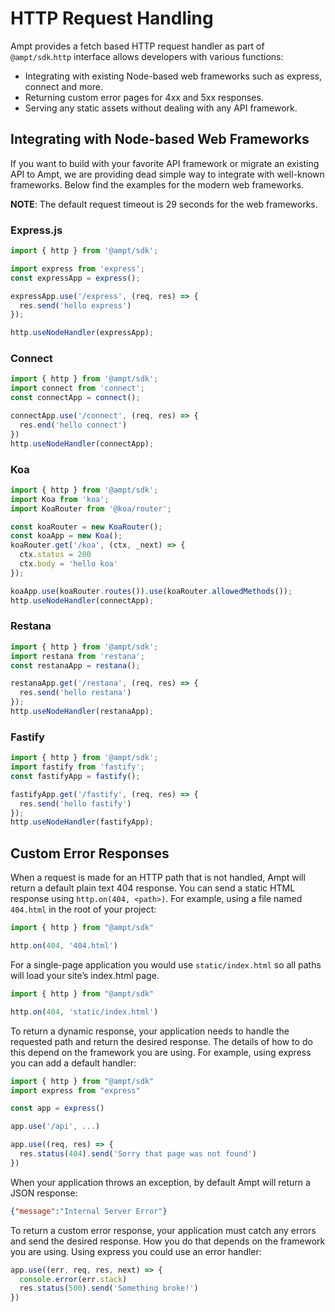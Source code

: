 <!--
title: HTTP Request Handling
menuText: HTTP Request Handling
description: Ampt provides an easy-to-use http interface to handle the requests coming without needing a web framework.
menuOrder: 1
parent: Building Blocks
-->

# HTTP Request Handling

Ampt provides a fetch based HTTP request handler as part of `@ampt/sdk`.`http`  interface allows developers with various functions: 

- Integrating with existing Node-based web frameworks such as express, connect and more.
- Returning custom error pages for 4xx and 5xx responses.
- Serving any static assets without dealing with any API framework.

## Integrating with Node-based Web Frameworks

If you want to build with your favorite API framework or migrate an existing API to Ampt, we are providing dead simple way to integrate with well-known frameworks. Below find the examples for the modern web frameworks. 

**NOTE**: The default request timeout is 29 seconds for the web frameworks. 

### Express.js

```jsx
import { http } from '@ampt/sdk';

import express from 'express';
const expressApp = express();

expressApp.use('/express', (req, res) => {
  res.send('hello express')
});

http.useNodeHandler(expressApp);
```

### Connect

```jsx
import { http } from '@ampt/sdk';
import connect from 'connect';
const connectApp = connect();

connectApp.use('/connect', (req, res) => {
  res.end('hello connect')
})
http.useNodeHandler(connectApp);
```

### Koa

```jsx
import { http } from '@ampt/sdk';
import Koa from 'koa';
import KoaRouter from '@koa/router';

const koaRouter = new KoaRouter();
const koaApp = new Koa();
koaRouter.get('/koa', (ctx, _next) => {
  ctx.status = 200
  ctx.body = 'hello koa'
});

koaApp.use(koaRouter.routes()).use(koaRouter.allowedMethods());
http.useNodeHandler(connectApp);
```

### Restana

```jsx
import { http } from '@ampt/sdk';
import restana from 'restana';
const restanaApp = restana();

restanaApp.get('/restana', (req, res) => {
  res.send('hello restana')
});
http.useNodeHandler(restanaApp);
```

### Fastify

```jsx
import { http } from '@ampt/sdk';
import fastify from 'fastify';
const fastifyApp = fastify();

fastifyApp.get('/fastify', (req, res) => {
  res.send('hello fastify')
});
http.useNodeHandler(fastifyApp);
```

## Custom Error Responses

When a request is made for an HTTP path that is not handled, Ampt will return a default plain text 404 response. You can send a static HTML response using `http.on(404, <path>)`. For example, using a file named `404.html` in the root of your project:

```jsx
import { http } from "@ampt/sdk"

http.on(404, '404.html')
```

For a single-page application you would use  `static/index.html` so all paths will load your site’s index.html page.

```jsx
import { http } from "@ampt/sdk"

http.on(404, 'static/index.html')
```

To return a dynamic response, your application needs to handle the requested path and return the desired response. The details of how to do this depend on the framework you are using. For example, using express you can add a default handler:

```jsx
import { http } from "@ampt/sdk"
import express from "express"

const app = express()

app.use('/api', ...)

app.use((req, res) => {
  res.status(404).send('Sorry that page was not found')
})
```

When your application throws an exception, by default Ampt will return a JSON response:

```json
{"message":"Internal Server Error"}
```

To return a custom error response, your application must catch any errors and send the desired response. How you do that depends on the framework you are using. Using express you could use an error handler:

```jsx
app.use((err, req, res, next) => {
  console.error(err.stack)
  res.status(500).send('Something broke!')
})
```
